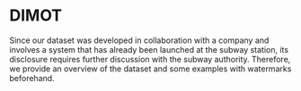 # DIMOT
Since our dataset was developed in collaboration with a company and involves a system that has already been launched at the subway station, its disclosure requires further discussion with the subway authority. Therefore, we provide an overview of the dataset and some examples with watermarks beforehand.